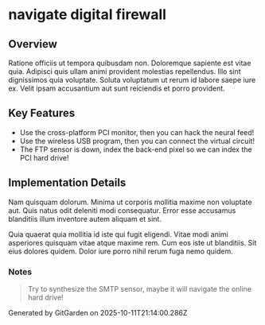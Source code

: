 # navigate digital firewall

## Overview
Ratione officiis ut tempora quibusdam non. Doloremque sapiente est vitae quia. Adipisci quis ullam animi provident molestias repellendus. Illo sint dignissimos quia voluptate. Soluta voluptatum ut rerum id labore saepe iure ex. Velit ipsam accusantium aut sunt reiciendis et porro provident.

## Key Features
- Use the cross-platform PCI monitor, then you can hack the neural feed!
- Use the wireless USB program, then you can connect the virtual circuit!
- The FTP sensor is down, index the back-end pixel so we can index the PCI hard drive!

## Implementation Details
Nam quisquam dolorum. Minima ut corporis mollitia maxime non voluptate aut. Quis natus odit deleniti modi consequatur. Error esse accusamus blanditiis illum inventore autem aliquam et sint.
 Quia quaerat quia mollitia id iste qui fugit eligendi. Vitae modi animi asperiores quisquam vitae atque maxime rem. Cum eos iste ut blanditiis. Sit eius dolores quidem. Dolor iure porro nihil rerum fuga nemo quidem.

### Notes
> Try to synthesize the SMTP sensor, maybe it will navigate the online hard drive!

Generated by GitGarden on 2025-10-11T21:14:00.286Z